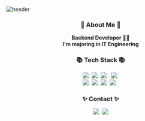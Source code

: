 ![header](https://capsule-render.vercel.app/api?type=waving&color=f74366&height=250&section=header&text=Hi!%20I'm%20Jiae!&fontSize=90&fontColor=FFFFFF&fontAlignY=40)

<h3 align="center">👋 About Me 👋</h3>
<p align="center">
  <b>Backend Developer</b> 👩‍💻 <br>
  <b> I'm majoring in IT Engineering</b>
</p>

<h3 align="center">📚 Tech Stack 📚</h3>
<p align="center">
  <img src="https://img.shields.io/badge/Python-3766AB?style=flat-square&logo=Python&logoColor=white"/></a>&nbsp 
  <img src="https://img.shields.io/badge/Java-007396?style=flat-square&logo=Java&logoColor=white"/></a>&nbsp
  <img src="https://img.shields.io/badge/HTML5-E34F26?style=flat-square&logo=HTML5&logoColor=white"/> &nbsp
  <img src="https://img.shields.io/badge/Javascript-ffb13b?style=flat-square&logo=javascript&logoColor=white"/></a>&nbsp 
  <br>
  <img src="https://img.shields.io/badge/Spring-6DB33F?style=flat-square&logo=Spring&logoColor=white"/></a>&nbsp 
  <img src="https://img.shields.io/badge/Node.js-339933?style=flat-square&logo=Node.js&logoColor=white"/></a>&nbsp
  <img src="https://img.shields.io/badge/Mysql-E6B91E?style=flat-square&logo=MySql&logoColor=white"/></a>&nbsp 
  <img src="https://img.shields.io/badge/PyTorch-EE4C2C?style=flat-square&logo=PyTorch&logoColor=white"/> &nbsp
</p>

<h3 align="center">✨ Contact ✨</h3>
<p align="center">
  <a href="https://markme-inur.tistory.com/"><img src="https://img.shields.io/badge/Tech%20Blog-11B48A?style=flat-square&logo=Tistory&logoColor=white&link=https://markme-inur.tistory.com"/></a>&nbsp
  <a href="mailto:yoon529@sookmyung.ac.kr"><img src="https://img.shields.io/badge/Gmail-d14836?style=flat-square&logo=Gmail&logoColor=white&link=yoon529@sookmyung.ac.kr"/></a>
</p>

<!--
**jiaeYoon/jiaeYoon** is a ✨ _special_ ✨ repository because its `README.md` (this file) appears on your GitHub profile.

Here are some ideas to get you started:

- 🔭 I’m currently working on ...
- 🌱 I’m currently learning ...
- 👯 I’m looking to collaborate on ...
- 🤔 I’m looking for help with ...
- 💬 Ask me about ...
- 📫 How to reach me: ...
- 😄 Pronouns: ...
- ⚡ Fun fact: ...
-->
